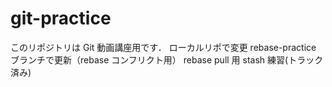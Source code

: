 # git-practice

このリポジトリは Git 動画講座用です．
ローカルリポで変更
rebase-practice ブランチで更新（rebase コンフリクト用）
rebase pull 用
stash 練習(トラック済み)
